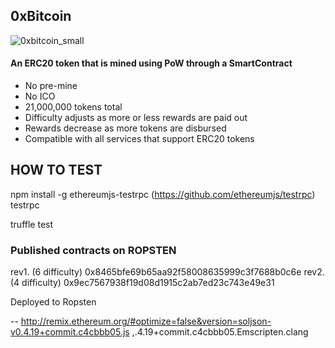  
 ## 0xBitcoin 
 
 
![0xbitcoin_small](https://user-images.githubusercontent.com/36060731/35717032-b47d34d0-07aa-11e8-9d1a-48dafbbb2ca0.png)

 
 #### An ERC20 token that is mined using PoW through a SmartContract 
  
  * No pre-mine 
  * No ICO
  * 21,000,000 tokens total
  * Difficulty adjusts as more or less rewards are paid out
  * Rewards decrease as more tokens are disbursed 
  * Compatible with all services that support ERC20 tokens
  
## HOW TO TEST

npm install -g ethereumjs-testrpc  (https://github.com/ethereumjs/testrpc)
testrpc

truffle test

 
### Published contracts on ROPSTEN
rev1. (6 difficulty)  0x8465bfe69b65aa92f58008635999c3f7688b0c6e 
rev2. (4 difficulty) 0x9ec7567938f19d08d1915c2ab7ed23c743e49e31

Deployed to Ropsten   
 
 -- http://remix.ethereum.org/#optimize=false&version=soljson-v0.4.19+commit.c4cbbb05.js ,.4.19+commit.c4cbbb05.Emscripten.clang
 

 
 
